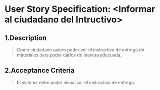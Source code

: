 # User Story Specification: <Informar al ciudadano del Intructivo\>

## 1.Description

>Como ciudadano quiero poder ver el instructivo de entrega de materiales para poder darlos de manera adecuada.
## 2.Acceptance Criteria

>El sistema debe poder visualizar el instructivo de entrega.

